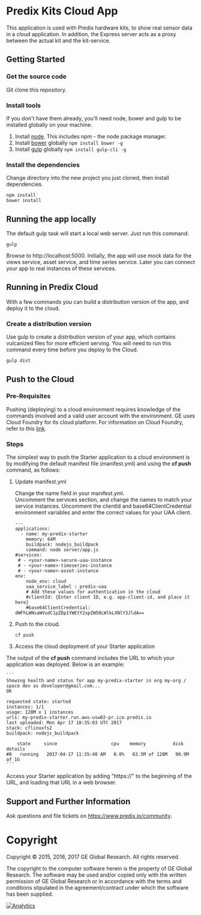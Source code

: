 # Predix Kits Cloud App

This application is used with Predix hardware kits, to show real sensor data in a cloud application.
In addition, the Express server acts as a proxy between the actual kit and the kit-service.

## Getting Started

### Get the source code
Git clone this repository.

### Install tools
If you don't have them already, you'll need node, bower and gulp to be installed globally on your machine.  

1. Install [node](https://nodejs.org/en/download/).  This includes npm - the node package manager.  
2. Install [bower](https://bower.io/) globally `npm install bower -g`  
3. Install [gulp](http://gulpjs.com/) globally `npm install gulp-cli -g`  

### Install the dependencies
Change directory into the new project you just cloned, then install dependencies.
```
npm install
bower install
```
## Running the app locally
The default gulp task will start a local web server.  Just run this command:
```
gulp
```
Browse to http://localhost:5000.
Initially, the app will use mock data for the views service, asset service, and time series service.
Later you can connect your app to real instances of these services.

## Running in Predix Cloud
With a few commands you can build a distribution version of the app, and deploy it to the cloud.

### Create a distribution version
Use gulp to create a distribution version of your app, which contains vulcanized files for more efficient serving.
You will need to run this command every time before you deploy to the Cloud.
```
gulp dist
```


## Push to the Cloud

### Pre-Requisites
Pushing (deploying) to a cloud environment requires knowledge of the commands involved and a valid user account with the environment.  GE uses Cloud Foundry for its cloud platform.  For information on Cloud Foundry, refer to this [link](http://docs.cloudfoundry.org/cf-cli/index.html).

### Steps
The simplest way to push the Starter application to a cloud environment is by modifying the default manifest file (manifest.yml) and using the **cf push** command, as follows:

1. Update manifest.yml

	Change the name field in your manifest.yml.  
	Uncomment the services section, and change the names to match your service instances.
	Uncomment the clientId and base64ClientCredential environment variables and enter the correct values for your UAA client.
	```
	---
	applications:
	  - name: my-predix-starter
	    memory: 64M
	    buildpack: nodejs_buildpack
	    command: node server/app.js
	#services:
	 # - <your-name>-secure-uaa-instance
	 # - <your-name>-timeseries-instance
	 # - <your-name>-asset-instance
	env:
	    node_env: cloud
	    uaa_service_label : predix-uaa
	    # Add these values for authentication in the cloud
	    #clientId: {Enter client ID, e.g. app-client-id, and place it here}
	    #base64ClientCredential: dWFhLWNsaWVudC1pZDp1YWEtY2xpZW50LWlkLXNlY3JldA==
	```

2. Push to the cloud.

	```
	cf push
	```

3. Access the cloud deployment of your Starter application

  The output of the **cf push** command includes the URL to which your application was deployed.  Below is an example:

	```
	Showing health and status for app my-predix-starter in org my-org / space dev as developer@gmail.com...
	OK

	requested state: started
	instances: 1/1
	usage: 128M x 1 instances
	urls: my-predix-starter.run.aws-usw02-pr.ice.predix.io
	last uploaded: Mon Apr 17 18:35:03 UTC 2017
	stack: cflinuxfs2
	buildpack: nodejs_buildpack

		state     since                    cpu    memory          disk          details
	#0   running   2017-04-17 11:35:40 AM   0.0%   63.5M of 128M   90.9M of 1G
	```  

  Access your Starter application by adding "https://" to the beginning of the URL, and loading that URL in a web browser.

## Support and Further Information

Ask questions and file tickets on <a href="https://www.predix.io/community" target="_blank">https://www.predix.io/community</a>.

# Copyright
Copyright &copy; 2015, 2016, 2017 GE Global Research. All rights reserved.

The copyright to the computer software herein is the property of
GE Global Research. The software may be used and/or copied only
with the written permission of GE Global Research or in accordance
with the terms and conditions stipulated in the agreement/contract
under which the software has been supplied.

[![Analytics](https://ga-beacon.appspot.com/UA-82773213-1/kit-cloud-app/readme?pixel)](https://github.com/PredixDev)

